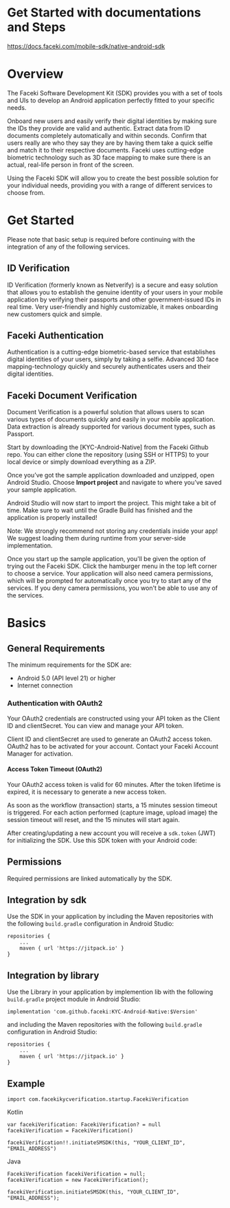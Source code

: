 # Get Started with documentations and Steps
https://docs.faceki.com/mobile-sdk/native-android-sdk 

# Overview
The Faceki Software Development Kit (SDK) provides you with a set of tools and UIs to develop an Android application perfectly fitted to your specific needs.

Onboard new users and easily verify their digital identities by making sure the IDs they provide are valid and authentic. Extract data from ID documents completely automatically and within seconds. Confirm that users really are who they say they are by having them take a quick selfie and match it to their respective documents. Faceki uses cutting-edge biometric technology such as 3D face mapping to make sure there is an actual, real-life person in front of the screen.

Using the Faceki SDK will allow you to create the best possible solution for your individual needs, providing you with a range of different services to choose from.

# Get Started
Please note that basic setup is required before continuing with the integration of any of the following services.

## ID Verification
ID Verification (formerly known as Netverify) is a secure and easy solution that allows you to establish the genuine identity of your users in your mobile application by verifying their passports and other government-issued IDs in real time. Very user-friendly and highly customizable, it makes onboarding new customers quick and simple.

## Faceki Authentication
Authentication is a cutting-edge biometric-based service that establishes digital identities of your users, simply by taking a selfie. Advanced 3D face mapping-technology quickly and securely authenticates users and their digital identities.

## Faceki Document Verification
Document Verification is a powerful solution that allows users to scan various types of documents quickly and easily in your mobile application. Data extraction is already supported for various document types, such as Passport.

Start by downloading the [KYC-Android-Native] from the Faceki Github repo. You can either clone the repository (using SSH or HTTPS) to your local device or simply download everything as a ZIP.

Once you’ve got the sample application downloaded and unzipped, open Android Studio. Choose __Import project__ and navigate to where you’ve saved your sample application.

Android Studio will now start to import the project. This might take a bit of time. Make sure to wait until the Gradle Build has finished and the application is properly installed!

Note: We strongly recommend not storing any credentials inside your app! We suggest loading them during runtime from your server-side implementation.

Once you start up the sample application, you'll be given the option of trying out the Faceki SDK. Click the hamburger menu in the top left corner to choose a service. Your application will also need camera permissions, which will be prompted for automatically once you try to start any of the services. If you deny camera permissions, you won't be able to use any of the services.


# Basics

## General Requirements
The minimum requirements for the SDK are:
*	Android 5.0 (API level 21) or higher
*	Internet connection

### Authentication with OAuth2
Your OAuth2 credentials are constructed using your API token as the Client ID and clientSecret. You can view and manage your API token.

Client ID and clientSecret are used to generate an OAuth2 access token. OAuth2 has to be activated for your account. Contact your Faceki Account Manager for activation.

#### Access Token Timeout (OAuth2)
Your OAuth2 access token is valid for 60 minutes. After the token lifetime is expired, it is necessary to generate a new access token.

As soon as the workflow (transaction) starts, a 15 minutes session timeout is triggered. For each action performed (capture image, upload image) the session timeout will reset, and the 15 minutes will start again.

After creating/updating a new account you will receive a `sdk.token` (JWT) for initializing the SDK. Use this SDK token with your Android code:


## Permissions
Required permissions are linked automatically by the SDK.


## Integration by sdk
Use the SDK in your application by including the Maven repositories with the following `build.gradle` configuration in Android Studio:

```
repositories {
	...
	maven { url 'https://jitpack.io' }
}
```


## Integration by library
Use the Library in your application by implemention lib with the following `build.gradle` project module in Android Studio:

```
implementation 'com.github.faceki:KYC-Android-Native:$Version'
```

and including the Maven repositories with the following `build.gradle` configuration in Android Studio:

```
repositories {
	...
	maven { url 'https://jitpack.io' }
}
```

## Example

```
import com.facekikycverification.startup.FacekiVerification
```

Kotlin

```
var facekiVerification: FacekiVerification? = null
facekiVerification = FacekiVerification()
```

```
facekiVerification!!.initiateSMSDK(this, "YOUR_CLIENT_ID", "EMAIL_ADDRESS")
```

Java

```
FacekiVerification facekiVerification = null;
facekiVerification = new FacekiVerification();
```

```
facekiVerification.initiateSMSDK(this, "YOUR_CLIENT_ID", "EMAIL_ADDRESS");
```

